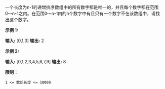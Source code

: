 一个长度为n-1的递增排序数组中的所有数字都是唯一的，并且每个数字都在范围0～n-1之内。在范围0～n-1内的n个数字中有且只有一个数字不在该数组中，请找出这个数字。

**示例 1:**

**输入:** \[0,1,3\]
**输出:** 2

**示例 2:**

**输入:** \[0,1,2,3,4,5,6,7,9\]
**输出:** 8

**限制：** 

`1 <= 数组长度 <= 10000`